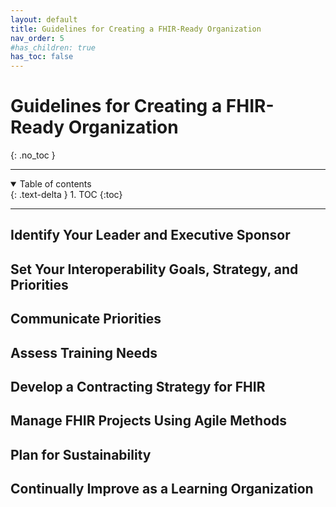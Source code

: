 ```yaml
---
layout: default
title: Guidelines for Creating a FHIR-Ready Organization
nav_order: 5
#has_children: true
has_toc: false
---
```


# Guidelines for Creating a FHIR-Ready Organization
{: .no_toc }

<hr />
<details open markdown="block">
  <summary>
    Table of contents
  </summary>
  {: .text-delta }
1. TOC
{:toc}
</details>
<hr />

## Identify Your Leader and Executive Sponsor

## Set Your Interoperability Goals, Strategy, and Priorities

## Communicate Priorities

## Assess Training Needs

## Develop a Contracting Strategy for FHIR

## Manage FHIR Projects Using Agile Methods

## Plan for Sustainability

## Continually Improve as a Learning Organization

